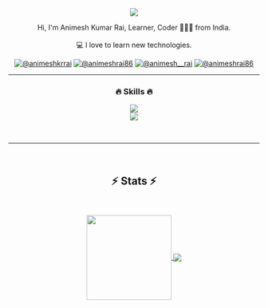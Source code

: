 
<div align="center">
     <a href="https://github.com/AnimeshKumarRai">
        <img src="https://readme-typing-svg.herokuapp.com/?lines=Hi+There!+👋;+I'm+Animesh+Kumar+Rai!;&center=true&size=30">
     </a>
</div>
<p align="center">
  Hi, I'm Animesh Kumar Rai, Learner, Coder 🥷👨‍💻 from India.
  <br>
<!--   <br>
  🎓 Completed my masters degree from <a href="https://www.daiict.ac.in/"> DAIICT.</a> -->
  <br>
  💻 I love to learn new technologies.
<!--   <br>
  🧑‍💼 I’m currently working as MERN stack developer at <a href="https://www.codezeros.com/"> CODEZEROS </a>
  <br> -->
</p>
<div align="center">
<p align="center">
  
  [![@animeshkrrai](https://img.shields.io/badge/linkedin-%230077B5.svg?style=for-the-badge&logo=linkedin&logoColor=white)](https://www.linkedin.com/in/animeshkrrai/) [![@animeshrai86](https://img.shields.io/badge/Gmail-D14836?style=for-the-badge&logo=gmail&logoColor=white)](mailto:animeshrai86@gmail.com) [![@animesh__rai](https://img.shields.io/badge/-Instagram-red?style=for-the-badge&logo=Instagram&logoColor=white)](https://www.instagram.com/animesh__rai/) [![@animeshrai86](https://img.shields.io/badge/Facebook-%231877F2.svg?style=for-the-badge&logo=Facebook&logoColor=white)](https://www.facebook.com/animeshrai86/) 
 </p>

</div>
<hr>
<h3 align="center">🔥 Skills 🔥</h2>
<!-- ## <img src="https://media2.giphy.com/media/QssGEmpkyEOhBCb7e1/giphy.gif?cid=ecf05e47a0n3gi1bfqntqmob8g9aid1oyj2wr3ds3mg700bl&rid=giphy.gif" width ="25"><b align="center"> Skills</b>
<br> -->
<p align="center">
  <a href="https://github.com/AnimeshKumarRai">
    <img src="https://skillicons.dev/icons?i=c,cpp,java,python,html,css,javascript,git,github,react,nodejs,flutter,dart,angular" /><br>
    <img src="https://skillicons.dev/icons?i=blender,ae,ai,ps,linux,figma,xd,vscode" />

  </a>
</p>
<br>
<!--
<div align="center">
  <h4>🐍 Snake eating my contribution 🐍</h2>
       <a href="https://github.com/AnimeshKumarRai">
           <picture>
  <source
    media="(prefers-color-scheme: dark)"
    srcset="https://raw.githubusercontent.com/AnimeshKumarRai/snk/output/github-contribution-grid-snake-dark.svg"
  />
  <source
    media="(prefers-color-scheme: light)"
    srcset="https://raw.githubusercontent.com/AnimeshKumarRai/snk/output/github-contribution-grid-snake.svg"
  />
  <img
    alt="github contribution grid snake animation"
    src="https://raw.githubusercontent.com/AnimeshKumarRai/snk/output/github-contribution-grid-snake.svg"
  />
</picture>
     </a>
  <br>
  <br>
  <br>
</div>
-->
<hr>
<br>
<h2 align="center">⚡ Stats ⚡</h2>
<br>
<p align=center>
  <div align=center>
    <a href="https://github.com/AnimeshKumarRai" title="">
      <img align="center" height="170" src="https://github-readme-stats.vercel.app/api/top-langs/?username=AnimeshKumarRai&layout=compact&langs_count=16&theme=dracula"/>
    </a>
    <a href="https://github.com/AnimeshKumarRai" title="">
      <img align="center" src="https://github-readme-stats.vercel.app/api?username=AnimeshKumarRai&show_icons=true&theme=dracula&include_all_commits=true&count_private=true&hide=issues"/>
    </a>
  </div>
  <!--
  <br><br><br><br><br><br><br><br><br>
  <div align=center>
    <a href="https://github.com/AnimeshKumarRai">
      <img width=325 align="center" src="https://github-readme-stats.vercel.app/api/top-langs/?username=AnimeshKumarRai&hide=c%23,powershell,Mathematica,Ruby,Objective-C,Objective-C%2b%2b,Cuda&title_color=61dafb&text_color=ffffff&icon_color=61dafb&bg_color=20232a&langs_count=8&layout=compact&border_color=61dafb&hide_border=true" />
    </a>
  </div>
   <br>
  <br>
  <br>
  <img src="https://activity-graph.herokuapp.com/graph?username=AnimesKumarRai&theme=react-dark&bg_color=20232a&hide_border=true" width="100%"/>
</p>
<hr> -->


<!--
**AnimeshKumarRai/AnimeshKumarRai** is a ✨ _special_ ✨ repository because its `README.md` (this file) appears on your GitHub profile.

Here are some ideas to get you started:

- 🔭 I’m currently working on ...
- 🌱 I’m currently learning ...
- 👯 I’m looking to collaborate on ...
- 🤔 I’m looking for help with ...
- 💬 Ask me about ...
- 📫 How to reach me: ...
- 😄 Pronouns: ...
- ⚡ Fun fact: ...
-->
